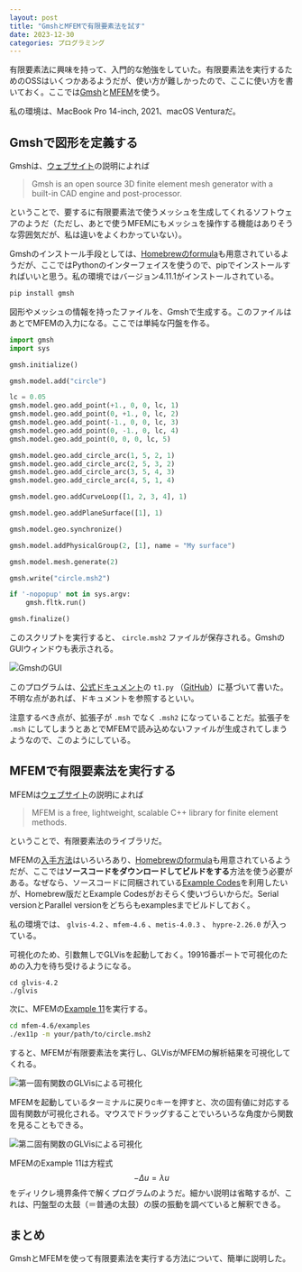 ```yaml
---
layout: post
title: "GmshとMFEMで有限要素法を試す"
date: 2023-12-30
categories: プログラミング
---
```


<script src="https://cdnjs.cloudflare.com/ajax/libs/mathjax/2.7.0/MathJax.js?config=TeX-AMS-MML_HTMLorMML" type="text/javascript"></script>

有限要素法に興味を持って、入門的な勉強をしていた。有限要素法を実行するためのOSSはいくつかあるようだが、使い方が難しかったので、ここに使い方を書いておく。ここでは[Gmsh](https://gmsh.info/)と[MFEM](https://mfem.org/)を使う。

私の環境は、MacBook Pro 14-inch, 2021、macOS Venturaだ。


## Gmshで図形を定義する

Gmshは、[ウェブサイト](https://gmsh.info/)の説明によれば

> Gmsh is an open source 3D finite element mesh generator with a built-in CAD engine and post-processor.

ということで、要するに有限要素法で使うメッシュを生成してくれるソフトウェアのようだ（ただし、あとで使うMFEMにもメッシュを操作する機能はありそうな雰囲気だが、私は違いをよくわかっていない）。

Gmshのインストール手段としては、[Homebrewのformula](https://formulae.brew.sh/formula/gmsh)も用意されているようだが、ここではPythonのインターフェイスを使うので、pipでインストールすればいいと思う。私の環境ではバージョン4.11.1がインストールされている。

```bash
pip install gmsh
```

図形やメッシュの情報を持ったファイルを、Gmshで生成する。このファイルはあとでMFEMの入力になる。ここでは単純な円盤を作る。

```python
import gmsh
import sys

gmsh.initialize()

gmsh.model.add("circle")

lc = 0.05
gmsh.model.geo.add_point(+1., 0, 0, lc, 1)
gmsh.model.geo.add_point(0, +1., 0, lc, 2)
gmsh.model.geo.add_point(-1., 0, 0, lc, 3)
gmsh.model.geo.add_point(0, -1., 0, lc, 4)
gmsh.model.geo.add_point(0, 0, 0, lc, 5)

gmsh.model.geo.add_circle_arc(1, 5, 2, 1)
gmsh.model.geo.add_circle_arc(2, 5, 3, 2)
gmsh.model.geo.add_circle_arc(3, 5, 4, 3)
gmsh.model.geo.add_circle_arc(4, 5, 1, 4)

gmsh.model.geo.addCurveLoop([1, 2, 3, 4], 1)

gmsh.model.geo.addPlaneSurface([1], 1)

gmsh.model.geo.synchronize()

gmsh.model.addPhysicalGroup(2, [1], name = "My surface")

gmsh.model.mesh.generate(2)

gmsh.write("circle.msh2")

if '-nopopup' not in sys.argv:
    gmsh.fltk.run()

gmsh.finalize()
```

このスクリプトを実行すると、 `circle.msh2` ファイルが保存される。GmshのGUIウィンドウも表示される。

![GmshのGUI]({{site.baseurl}}/images/2023-12-30-fem-gmsh-mfem/gmsh.png)

このプログラムは、[公式ドキュメント](https://gmsh.info/doc/texinfo/gmsh.html)の `t1.py` （[GitHub](https://gitlab.onelab.info/gmsh/gmsh/-/blob/4608e03c213fb6d19fb9561dfe47d7261c20e872/tutorials/python/t1.py)）に基づいて書いた。不明な点があれば、ドキュメントを参照するといい。

注意するべき点が、拡張子が `.msh` でなく `.msh2` になっていることだ。拡張子を `.msh` にしてしまうとあとでMFEMで読み込めないファイルが生成されてしまうようなので、このようにしている。

## MFEMで有限要素法を実行する

MFEMは[ウェブサイト](https://mfem.org/)の説明によれば

> MFEM is a free, lightweight, scalable C++ library for finite element methods.

ということで、有限要素法のライブラリだ。

MFEMの[入手方法](https://mfem.org/building/)はいろいろあり、[Homebrewのformula](https://formulae.brew.sh/formula/mfem)も用意されているようだが、ここでは**ソースコードをダウンロードしてビルドをする**方法を使う必要がある。なぜなら、ソースコードに同梱されている[Example Codes](https://mfem.org/examples/)を利用したいが、Homebrew版だとExample Codesがおそらく使いづらいからだ。Serial versionとParallel versionをどちらもexamplesまでビルドしておく。

私の環境では、 `glvis-4.2` 、`mfem-4.6` 、`metis-4.0.3` 、 `hypre-2.26.0` が入っている。

可視化のため、引数無しでGLVisを起動しておく。19916番ポートで可視化のための入力を待ち受けるようになる。

```
cd glvis-4.2
./glvis
```

次に、MFEMの[Example 11](https://mfem.org/examples/#example-11-laplace-eigenproblem)を実行する。

```bash
cd mfem-4.6/examples
./ex11p -m your/path/to/circle.msh2
```

すると、MFEMが有限要素法を実行し、GLVisがMFEMの解析結果を可視化してくれる。

![第一固有関数のGLVisによる可視化]({{site.baseurl}}/images/2023-12-30-fem-gmsh-mfem/mfem1.png)

MFEMを起動しているターミナルに戻りcキーを押すと、次の固有値に対応する固有関数が可視化される。マウスでドラッグすることでいろいろな角度から関数を見ることもできる。

![第二固有関数のGLVisによる可視化]({{site.baseurl}}/images/2023-12-30-fem-gmsh-mfem/mfem2.png)

MFEMのExample 11は方程式 $$-\Delta u = \lambda u$$ をディリクレ境界条件で解くプログラムのようだ。細かい説明は省略するが、これは、円盤型の太鼓（＝普通の太鼓）の膜の振動を調べていると解釈できる。

## まとめ

GmshとMFEMを使って有限要素法を実行する方法について、簡単に説明した。
